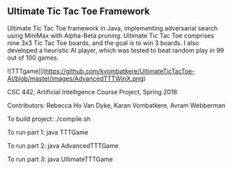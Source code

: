 ## Ultimate Tic Tac Toe Framework

Ultimate Tic Tac Toe framework in Java, implementing adversarial search using MiniMax with Alpha-Beta pruning. Ultimate Tic Tac Toe comprises nine 3x3 Tic Tac Toe boards, and the goal is to win 3 boards. I also developed a heuristic AI player, which was tested to beat random play in 99 out of 100 games.

![TTTgame]](https://github.com/kvombatkere/UltimateTicTacToe-AI/blob/master/images/AdvancedTTTWinX.png)





CSC 442, Artificial Intelligence Course Project, Spring 2018

Contributors: Rebecca Ho Van Dyke, Karan Vombatkere, Avram Webberman

To build project:
./compile.sh

To run part 1:
java TTTGame

To run part 2:
java AdvancedTTTGame

To run part 3:
java UltimateTTTGame
